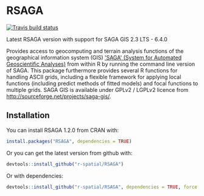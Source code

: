 
<!-- README.md is generated from README.Rmd. Please edit that file -->
RSAGA
=====

[![Travis build status](https://travis-ci.org/r-spatial/RSAGA.svg?branch=master)](https://travis-ci.org/r-spatial/RSAGA)

Latest RSAGA version with support for SAGA GIS 2.3 LTS - 6.4.0

Provides access to geocomputing and terrain analysis functions of the geographical information system (GIS) ['SAGA' (System for Automated Geoscientific Analyses)](http://saga-gis.org/en/index.html) from within R by running the command line version of SAGA. This package furthermore provides several R functions for handling ASCII grids, including a flexible framework for applying local functions (including predict methods of fitted models) and focal functions to multiple grids. SAGA GIS is available under GPLv2 / LGPLv2 licence from <http://sourceforge.net/projects/saga-gis/>.

Installation
------------

You can install RSAGA 1.2.0 from CRAN with:

``` r
install.packages("RSAGA", dependencies = TRUE)
```

Or you can get the latest version from github with:

``` r
devtools::install_github("r-spatial/RSAGA")
```

Or with dependencies:

``` r
devtools::install_github("r-spatial/RSAGA", dependencies = TRUE, force = TRUE)
```
